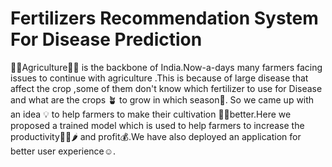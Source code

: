 
# Fertilizers Recommendation System For Disease Prediction
  🌴🌾Agriculture🌾🍀 is the backbone of India.Now-a-days many farmers facing issues to continue with agriculture .This is because of large disease that
affect the crop ,some of them don't know which fertilizer to use for Disease and what are the crops 🪴 to grow in which season💨.
So we came up with an idea 💡 to help farmers to make their cultivation 🌾🌿better.Here we proposed a trained model which is used to help farmers to increase the
productivity🍊🥜🌶️ and profit💰.We have also deployed an application for better user experience☺️.

